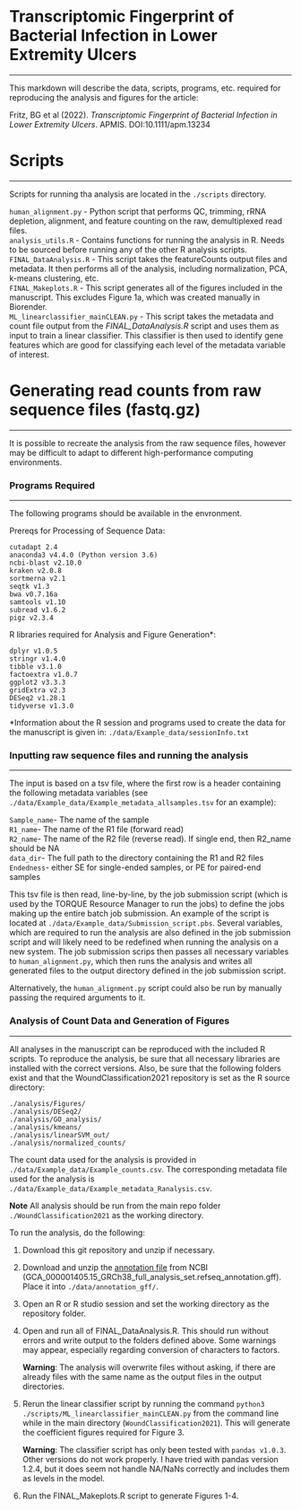 # Transcriptomic Fingerprint of Bacterial Infection in Lower Extremity Ulcers
---------------------------

This markdown will describe the data, scripts, programs, etc. required for reproducing the 
analysis and figures for the article: 

Fritz, BG et al (2022). 
*Transcriptomic Fingerprint of Bacterial Infection in Lower Extremity Ulcers*. APMIS. DOI:10.1111/apm.13234


# Scripts

---------------------------

Scripts for running tha analysis are located in the `./scripts` directory.

`human_alignment.py` - Python script that performs QC, trimming, rRNA depletion, alignment, and feature 
counting on the raw, demultiplexed read files.   
`analysis_utils.R` - Contains functions for running the analysis in R.
Needs to be sourced before running any of the other R analysis scripts.                      
`FINAL_DataAnalysis.R` - This script takes the featureCounts output files and metadata. 
It then performs all of the analysis, including normalization, PCA, k-means clustering, etc.  
`FINAL_Makeplots.R` - This script generates all of the figures included in the manuscript. 
This excludes Figure 1a, which was created manually in Biorender.      
`ML_linearclassifier_mainCLEAN.py` - This script takes the metadata and count file output from 
the *FINAL_DataAnalysis.R* script and uses them as input to train a linear classifier. This 
classifier is then used to identify gene features which are good for classifying each level
of the metadata variable of interest. 

# Generating read counts from raw sequence files (fastq.gz)

---------------------------

It is possible to recreate the analysis from the raw sequence files, however may be difficult to adapt to
different high-performance computing environments. 

### Programs Required

-----------------
The following programs should be available in the envronment. 

Prereqs for Processing of Sequence Data:
```
cutadapt 2.4
anaconda3 v4.4.0 (Python version 3.6)
ncbi-blast v2.10.0
kraken v2.0.8
sortmerna v2.1
seqtk v1.3
bwa v0.7.16a
samtools v1.10
subread v1.6.2
pigz v2.3.4
```

R libraries required for Analysis and Figure Generation*: 
```
dplyr v1.0.5  
stringr v1.4.0  
tibble v3.1.0  
factoextra v1.0.7  
ggplot2 v3.3.3  
gridExtra v2.3
DESeq2 v1.28.1
tidyverse v1.3.0
```
*Information about the R session and programs used to create the data 
for the manuscript is given in: `./data/Example_data/sessionInfo.txt`

### Inputting raw sequence files and running the analysis

------------------

The input is based on a tsv file, where the first row is a header containing 
the following metadata variables (see 
`./data/Example_data/Example_metadata_allsamples.tsv` for an example): 
  
`Sample_name`- The name of the sample       
`R1_name`- The name of the R1 file (forward read)  
`R2_name`- The name of the R2 file (reverse read). If single end, then R2_name
should be NA  
`data_dir`- The full path to the directory containing the R1 and R2 files   
`Endedness`- either SE for single-ended samples, or PE for paired-end samples  

This tsv file is then read, line-by-line, by the job submission script (which is
used by the TORQUE Resource
Manager to run the jobs) to define the jobs making up the entire batch job
submission. An example of the script is 
located at `./data/Example_data/Submission_script.pbs`. 
Several variables, which are required to run the analysis are also defined in the
job submission script and will likely need to be redefined when running the analysis
on a new system.
The job submission scrips then passes all necessary variables to
`human_alignment.py`, which then runs the analysis 
and writes all generated files to the output directory defined in the job submission script. 

Alternatively, the `human_alignment.py` script could also be run by manually passing the 
required arguments to it. 

### Analysis of Count Data and Generation of Figures

---------------------------------------

All analyses in the manuscript can be reproduced with the included R scripts. 
To reproduce the analysis, be sure that all necessary libraries are installed
with the correct versions. Also, be sure that the following folders exist and
that the WoundClassification2021 repository is set as the R source directory:  

    ./analysis/Figures/  
    ./analysis/DESeq2/      
    ./analysis/GO_analysis/    
    ./analysis/kmeans/    
    ./analysis/linearSVM_out/      
    ./analysis/normalized_counts/   


The count data used for the analysis is provided in `./data/Example_data/Example_counts.csv`. 
The corresponding metadata file used for the analysis is 
`./data/Example_data/Example_metadata_Ranalysis.csv`.

**Note** All analysis should be run from the main repo folder `./WoundClassification2021` as the working directory. 

To run the analysis, do the following: 
1. Download this git repository and unzip if necessary.
2. Download and unzip the 
[annotation file](https://ftp.ncbi.nlm.nih.gov/genomes/all/GCF/000/001/405/GCF_000001405.26_GRCh38/GRCh38_major_release_seqs_for_alignment_pipelines/)
from NCBI (GCA_000001405.15_GRCh38_full_analysis_set.refseq_annotation.gff). Place it into `./data/annotation_gff/`. 
2. Open an R or R studio session and set the working directory as the repository folder. 
3. Open and run all of FINAL_DataAnalysis.R. This should run without errors and write output to the folders defined above.
Some warnings may appear, especially regarding conversion of characters to factors.  
    
    **Warning**: The analysis will overwrite files without asking, if there are already files with the same name
    as the output files in the output directories.

4. Rerun the linear classifier script by running the command `python3 ./scripts/ML_linearclassifier_mainCLEAN.py`
   from the command line while in the main directory (`WoundClassification2021`). This will generate the coefficient figures
   required for Figure 3.  
   
    **Warning**: The classifier script has only been tested with `pandas v1.0.3`. Other versions do not work properly.
    I have tried with pandas version 1.2.4, but it does seem not handle NA/NaNs correctly and includes them as levels
    in the model. 
   
5. Run the FINAL_Makeplots.R script to generate Figures 1-4. 

